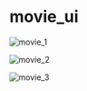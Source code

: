 # movie_ui

![movie_1](https://user-images.githubusercontent.com/103148256/189919207-cfe8d449-8d71-4bdb-85fb-782eaeb0ac3f.jpg)

![movie_2](https://user-images.githubusercontent.com/103148256/189919416-8ce00bf2-e79e-4ce5-b7fe-7b0d77bb243e.jpg)

![movie_3](https://user-images.githubusercontent.com/103148256/189919401-4f3dd842-d743-48f0-9ed9-2a3a0910aac0.jpg)


